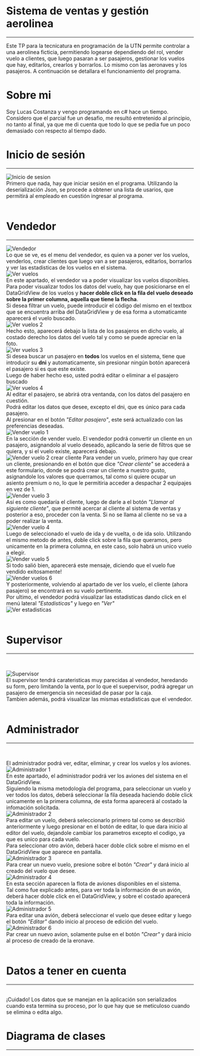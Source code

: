 
# Sistema de ventas y gestión aerolinea
---
Este TP para la tecnicatura en programación de la UTN permite controlar a una aerolinea ficticia, permitiendo logearse dependiendo del rol,
vender vuelo a clientes, que luego pasaran a ser pasajeros, gestionar los vuelos que hay, editarlos, crearlos y borrarlos. Lo mismo con las aeronaves y los pasajeros.
A continuación se detallara el funcionamiento del programa.

# Sobre mi
Soy Lucas Costanza y vengo programando en c# hace un tiempo. Considero que el parcial fue un desafio, me resultó entretenido al principio, no tanto al final, ya que me di cuenta que todo lo que se pedia fue un poco demasiado con respecto al tiempo dado. 

# Inicio de sesión
---
![Inicio de sesion](https://github.com/lucascostanza25/Costanza.Lucas.PrimerParcial/blob/master/Fotos_GitHub/FrmInicioSesion.png)
<br>
Primero que nada, hay que iniciar sesión en el programa. Utilizando la deserialización Json, se procede a obtener una lista de usarios, que permitirá al empleado en cuestión ingresar al programa.
<br>
<br>
# Vendedor
---
![Vendedor](https://github.com/lucascostanza25/Costanza.Lucas.PrimerParcial/blob/master/Fotos_GitHub/FrmVendedor1.png)
<br>
Lo que se ve, es el menu del vendedor, es quien va a poner ver los vuelos, venderlos, crear clientes que luego van a ser pasajeros, editarlos, borrarlos y ver las estadisticas de los vuelos en el sistema.
<br>
![Ver vuelos](https://github.com/lucascostanza25/Costanza.Lucas.PrimerParcial/blob/master/Fotos_GitHub/FrmVendedorVerVuelos.png)
<br>
En este apartado, el vendedor va a poder visualizar los vuelos disponibles.
<br>
Para poder visualizar todos los datos del vuelo, hay que posicionarse en el DataGridView de los vuelos y **hacer doble click en la fila del vuelo deseado sobre la primer columna, aquella que tiene la flecha**.
<br>
Si desea filtrar un vuelo, puede introducir el código del mismo en el textbox que se encuentra arriba del DataGridView y de esa forma a utomaticamte aparecerá el vuelo buscado.
<br>
![Ver vuelos 2](https://github.com/lucascostanza25/Costanza.Lucas.PrimerParcial/blob/master/Fotos_GitHub/FrmVendedorVerVuelo2.png)
<br>
Hecho esto, aparecerá debajo la lista de los pasajeros en dicho vuelo, al costado derecho los datos del vuelo tal y como se puede apreciar en la foto.
<br>
![Ver vuelos 3](https://github.com/lucascostanza25/Costanza.Lucas.PrimerParcial/blob/master/Fotos_GitHub/FrmVendedorVerVuelo3.png)
<br>
Si desea buscar un pasajero en **todos** los vuelos en el sistema, tiene que introducir su **dni** y automaticamente, sin presionar ningún botón aparecerá el pasajero si es que este existe.
<br>
Luego de haber hecho eso, usted podrá editar o eliminar a el pasajero buscado
<br>
![Ver vuelos 4](https://github.com/lucascostanza25/Costanza.Lucas.PrimerParcial/blob/master/Fotos_GitHub/FrmVendedorVerVuelo4_EditarPasajero.png)
<br>
Al editar el pasajero, se abrirá otra ventanda, con los datos del pasajero en cuestión.
<br>
Podrá editar los datos que desee, excepto el dni, que es único para cada pasajero.
<br>
Al presionar en el botón *"Editar pasajero"*, este será actualizado con las preferencias deseadas.
<br>
![Vender vuelo 1](https://github.com/lucascostanza25/Costanza.Lucas.PrimerParcial/blob/master/Fotos_GitHub/FrmVendedorVenderVuelo1.png)
<br>
En la sección de vender vuelo. El vendedor podrá convertir un cliente en un pasajero, asignandolo al vuelo deseado, aplicando la serie de filtros que se quiera, y si el vuelo existe, aparecerá debajo.
<br>
![Vender vuelo 2 crear cliente](https://github.com/lucascostanza25/Costanza.Lucas.PrimerParcial/blob/master/Fotos_GitHub/FrmVendedorVenderVuelo2_CrearCliente.png)
Para vender un vuelo, primero hay que crear un cliente, presionando en el botón que dice *"Crear cliente"* se accederá a este formulario, donde se podrá crear un cliente a nuestro gusto, asignandole los valores que querramos, tal como si quiere ocupar un asiento premium o no, lo que le permitiria acceder a despachar 2 equipajes en vez de 1.
<br>
![Vender vuelo 3](https://github.com/lucascostanza25/Costanza.Lucas.PrimerParcial/blob/master/Fotos_GitHub/FrmVendedorVenderVuelo3.png)
<br>
Así es como quedaría el cliente, luego de darle a el botón *"Llamar al siguiente cliente"*, que permité acercar al cliente al sistema de ventas y posterior a eso, proceder con la venta.
Si no se llama al cliente no se va a poder realizar la venta.
<br>
![Vender vuelo 4](https://github.com/lucascostanza25/Costanza.Lucas.PrimerParcial/blob/master/Fotos_GitHub/FrmVendedorVenderVuelo4.png)
<br>
Luego de seleccionado el vuelo de ida y de vuelta, o de ida solo. Utilizando el mismo metodo de antes, doble click sobre la fila que queramos, pero unicamente en la primera columna, en este caso, solo habrá un unico vuelo a elegír.
<br>
![Vender vuelo 5](https://github.com/lucascostanza25/Costanza.Lucas.PrimerParcial/blob/master/Fotos_GitHub/FrmVendedorVenderVuelo5.png)
<br>
Si todo salió bien, aparecerá este mensaje, diciendo que el vuelo fue vendido exitosamente!
<br>
![Vender vuelos 6](https://github.com/lucascostanza25/Costanza.Lucas.PrimerParcial/blob/master/Fotos_GitHub/FrmVendedorVenderVuelo6.png)
<br>
Y posteriormente, volviendo al apartado de ver los vuelo, el cliente (ahora pasajero) se encontrará en su vuelo pertinente.
<br>
Por ultimo, el vendedor podrá visualizar las estadisticas dando click en el menú lateral *"Estadisticas"* y luego en *"Ver"*
<br>
![Ver estadisticas](https://github.com/lucascostanza25/Costanza.Lucas.PrimerParcial/blob/master/Fotos_GitHub/FrmVendedorVerEstadisticas.png)
<br>
<br>
# Supervisor
---
<br>

![Supervisor](https://github.com/lucascostanza25/Costanza.Lucas.PrimerParcial/blob/master/Fotos_GitHub/FrmSupervisor.png)
<br>
El supervisor tendrá carateristicas muy parecidas al vendedor, heredando su form, pero limitando la venta, por lo que el suepervisor, podrá agregar un pasajero de emergencia sin necesidad de pasar por la caja.
<br>
Tambien además, podrá visualizar las mismas estadisticas que el vendedor.
<br>
<br>
# Administrador
---
<br>

El administrador podrá ver, editar, eliminar, y crear los vuelos y los aviones.
<br>
![Administrador 1](https://github.com/lucascostanza25/Costanza.Lucas.PrimerParcial/blob/master/Fotos_GitHub/FrmAdministrador.png)
<br>
En este apartado, el administrador podrá ver los aviones del sistema en el DataGridView.
<br>
Siguiendo la misma metodología del programa, para seleccionar un vuelo y ver todos los datos, deberá seleccionar la fila deseada haciendo doble click unicamente en la primera columna, de esta forma aparecerá al costado la infomación solicitada.
<br>
![Administrador 2](https://github.com/lucascostanza25/Costanza.Lucas.PrimerParcial/blob/master/Fotos_GitHub/FrmAdministradorEditarVuelo.png)
<br>
Para editar un vuelo, deberá seleccionarlo primero tal como se describió anteriormente y luego presionar en el botón de editar, lo que dara inicio al editor del vuelo, dejandole cambiar los parametros excepto el codigo, ya que es unico para cada vuelo.
<br>
Para seleccionar otro avión, deberá hacer doble click sobre el mismo en el DataGridView que aparece en pantalla.
<br>
![Administrador 3](https://github.com/lucascostanza25/Costanza.Lucas.PrimerParcial/blob/master/Fotos_GitHub/FrmAdministradorCrearVuelo.png)
<br>
Para crear un nuevo vuelo, presione sobre el botón *"Crear"* y dará inicio al creado del vuelo que desee.
<br>
![Administrador 4](https://github.com/lucascostanza25/Costanza.Lucas.PrimerParcial/blob/master/Fotos_GitHub/FrmAdministradorAviones.png)
<br>
En esta sección aparecen la flota de aviones disponibles en el sistema.
<br>
Tal como fue explicado antes, para ver toda la información de un avión, deberá hacer doble click en el DataGridView, y sobre el costado aparecerá toda la información.
<br>
![Administrador 5](https://github.com/lucascostanza25/Costanza.Lucas.PrimerParcial/blob/master/Fotos_GitHub/FrmAdministradorEdiatAvion.png)
<br>
Para editar una avión, deberá seleccionar el vuelo que desee editar y luego el botón *"Editar"* dando inicio al proceso de edición del vuelo.
<br>
![Administrador 6](https://github.com/lucascostanza25/Costanza.Lucas.PrimerParcial/blob/master/Fotos_GitHub/FrmAdministradorCrearAvion.png)
<br>
Par crear un nuevo avion, solamente pulse en el botón *"Crear"* y dará inicio al proceso de creado de la eronave.
<br>
<br>
# Datos a tener en cuenta
---
<br>
¡Cuidado! Los datos que se manejan en la aplicación son serializados cuando esta termina su proceso, por lo que hay que se meticuloso cuando se elimina o edita algo.
<br>

# Diagrama de clases
---
<br>

















